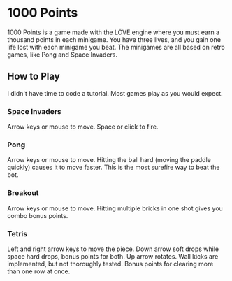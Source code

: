 # 1000 Points
1000 Points is a game made with the LÖVE engine where you must earn a thousand points in each minigame. You have three lives, and you gain one life lost with each minigame you beat. The minigames are all based on retro games, like Pong and Space Invaders.

## How to Play
I didn't have time to code a tutorial. Most games play as you would expect.

### Space Invaders
Arrow keys or mouse to move. Space or click to fire.

### Pong
Arrow keys or mouse to move. Hitting the ball hard (moving the paddle quickly) causes it to move faster. This is the most surefire way to beat the bot.

### Breakout
Arrow keys or mouse to move. Hitting multiple bricks in one shot gives you combo bonus points.

### Tetris
Left and right arrow keys to move the piece. Down arrow soft drops while space hard drops, bonus points for both. Up arrow rotates. Wall kicks are implemented, but not thoroughly tested. Bonus points for clearing more than one row at once.